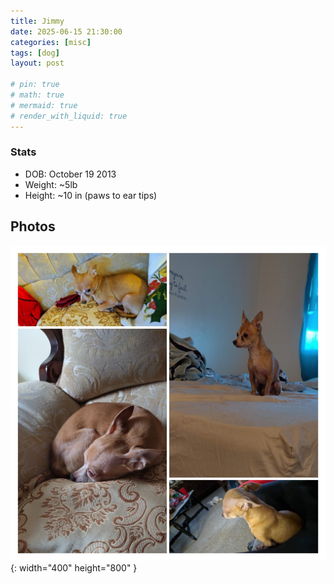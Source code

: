 ```yaml
---
title: Jimmy
date: 2025-06-15 21:30:00 
categories: [misc]
tags: [dog]
layout: post

# pin: true
# math: true
# mermaid: true
# render_with_liquid: true
---
```




### Stats
- DOB: October 19 2013
- Weight: ~5lb
- Height: ~10 in (paws to ear tips)

## Photos

![Jimmy Collage](/assets/img/Jimmy_collage.jpg){: width="400" height="800" }


<!-- [^footnote]: The footnote source -->
